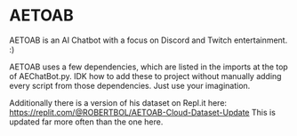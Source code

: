 # AETOAB
AETOAB is an AI Chatbot with a focus on Discord and Twitch entertainment. :)

AETOAB uses a few dependencies, which are listed in the imports at the top of AEChatBot.py. IDK how to add these to project without manually adding every script from those dependencies. Just use your imagination.

Additionally there is a version of his dataset on Repl.it here: https://replit.com/@ROBERTBOL/AETOAB-Cloud-Dataset-Update This is updated far more often than the one here.

